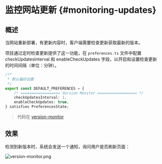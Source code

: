 # 监控网站更新 {#monitoring-updates}

## 概述

当网站重新部署，有更新内容时，客户端需要检查更新获取最新的版本。

项目通过定时检查更新提供了这一功能，在 `preferences.ts` 文件中配置 checkUpdatesInterval 和 enableCheckUpdates 字段，以开启和设置检查更新的时间间隔（单位：分钟）。

```ts
/**
 * 默认偏好设置
 */
export const DEFAULT_PREFERENCES = {
	/* ================== Version Monitor ================== */
	checkUpdatesInterval: 1,
	enableCheckUpdates: true,
} satisfies PreferencesState;
```

> 代码在 [version-monitor](https://github.com/condorheroblog/react-antd-admin/tree/main/src/layout/widgets/version-monitor/index.tsx)

## 效果

检测到新版本时，系统会发送一个通知，询问用户是否刷新页面：

![version-monitor.png](/public/guide/version-monitor.png)
